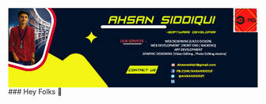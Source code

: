 <img align="center" src="https://github.com/Ahsansiddz/ahsansiddz/blob/b0fc1824e52fd163909798c53f8952554bae51c9/BANNER1.jpg"/>
### Hey Folks 👋 

<!--
**Ahsansiddz/ahsansiddz** is a ✨ _special_ ✨ repository because its `README.md` (this file) appears on your GitHub profile.

Here are some ideas to get you started:

- 🔭 I’m currently working on ...
- 🌱 I’m currently learning ...
- 👯 I’m looking to collaborate on ...
- 🤔 I’m looking for help with ...
- 💬 Ask me about ...
- 📫 How to reach me: ...
- 😄 Pronouns: ...
- ⚡ Fun fact: ...
-->
